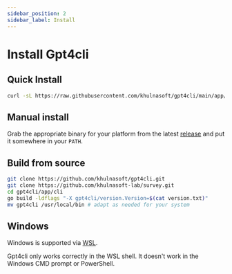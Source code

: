 ```yaml
---
sidebar_position: 2
sidebar_label: Install
---
```


# Install Gpt4cli

## Quick Install

```bash
curl -sL https://raw.githubusercontent.com/khulnasoft/gpt4cli/main/app/cli/install.sh | bash
```

## Manual install

Grab the appropriate binary for your platform from the latest [release](https://github.com/khulnasoft/gpt4cli/releases) and put it somewhere in your `PATH`.

## Build from source

```bash
git clone https://github.com/khulnasoft/gpt4cli.git
git clone https://github.com/khulnasoft-lab/survey.git
cd gpt4cli/app/cli
go build -ldflags "-X gpt4cli/version.Version=$(cat version.txt)"
mv gpt4cli /usr/local/bin # adapt as needed for your system
```

## Windows

Windows is supported via [WSL](https://learn.microsoft.com/en-us/windows/wsl/about).

Gpt4cli only works correctly in the WSL shell. It doesn't work in the Windows CMD prompt or PowerShell.
